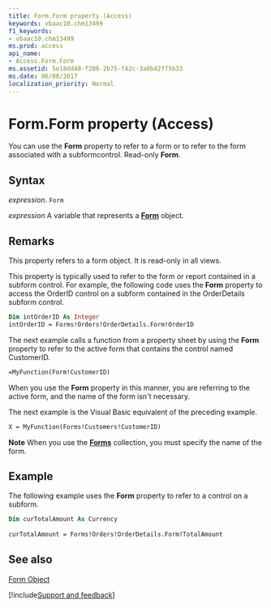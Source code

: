 ```yaml
---
title: Form.Form property (Access)
keywords: vbaac10.chm13499
f1_keywords:
- vbaac10.chm13499
ms.prod: access
api_name:
- Access.Form.Form
ms.assetid: 5e18dd48-f288-2b75-f42c-3a8b42f75b33
ms.date: 06/08/2017
localization_priority: Normal
---
```



# Form.Form property (Access)

You can use the  **Form** property to refer to a form or to refer to the form associated with a subformcontrol. Read-only **Form**.


## Syntax

_expression_. `Form`

_expression_ A variable that represents a **[Form](Access.Form.md)** object.


## Remarks

This property refers to a form object. It is read-only in all views.

This property is typically used to refer to the form or report contained in a subform control. For example, the following code uses the  **Form** property to access the OrderID control on a subform contained in the OrderDetails subform control.




```vb
Dim intOrderID As Integer 
intOrderID = Forms!Orders!OrderDetails.Form!OrderID
```

The next example calls a function from a property sheet by using the  **Form** property to refer to the active form that contains the control named CustomerID.




```vb
=MyFunction(Form!CustomerID)
```

When you use the  **Form** property in this manner, you are referring to the active form, and the name of the form isn't necessary.

The next example is the Visual Basic equivalent of the preceding example.




```vb
X = MyFunction(Forms!Customers!CustomerID)
```


 **Note**   When you use the **[Forms](Access.Forms.md)** collection, you must specify the name of the form.


## Example

The following example uses the  **Form** property to refer to a control on a subform.


```vb
Dim curTotalAmount As Currency 
 
curTotalAmount = Forms!Orders!OrderDetails.Form!TotalAmount 

```


## See also


[Form Object](Access.Form.md)

[!include[Support and feedback](~/includes/feedback-boilerplate.md)]